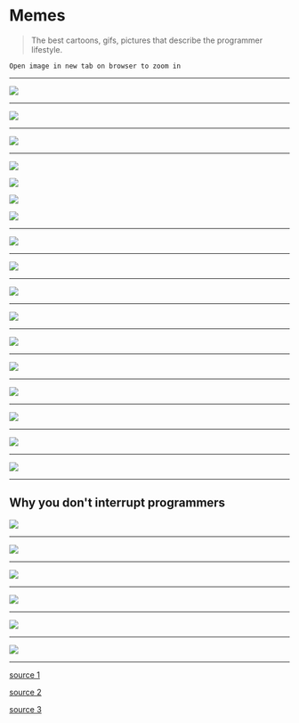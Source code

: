 # Memes

> The best cartoons, gifs, pictures that describe the programmer lifestyle.

`Open image in new tab on browser to zoom in`

---

![](https://qph.is.quoracdn.net/main-qimg-5b37217e33bc1c631e394fbc46c920ed?convert_to_webp=true)

---

![](https://qph.is.quoracdn.net/main-qimg-2776209b9d9d72eef92d0910e8c72e13?convert_to_webp=true)

---

![](https://qph.is.quoracdn.net/main-qimg-03f47e936d4e231c85b653eb0de2b457?convert_to_webp=true)

---

![](http://s3.amazonaws.com/theoatmeal-img/comics/fix_computer/header.png)

![](http://s3.amazonaws.com/theoatmeal-img/comics/fix_computer/windows.png)

![](http://s3.amazonaws.com/theoatmeal-img/comics/fix_computer/apple.png)

![](http://s3.amazonaws.com/theoatmeal-img/comics/fix_computer/linux.png)

---

![](https://qph.is.quoracdn.net/main-qimg-442ebf44d2b8b051364b3a9dba3241b5?convert_to_webp=true)

---

![](https://qph.is.quoracdn.net/main-qimg-7ba34091e740ee3f9ed170a9a1ee4249?convert_to_webp=true)

---

![](https://qph.is.quoracdn.net/main-qimg-e90c4d2aa6e3166df50dbe06fe2e28df?convert_to_webp=true)

---

![](https://qph.is.quoracdn.net/main-qimg-be731419a8189bfb241e19c4143826c3?convert_to_webp=true)

---

![](https://qph.is.quoracdn.net/main-qimg-fb9ed8a71c55bcd1dc9968052f6043bf?convert_to_webp=true)

---

![](https://qph.is.quoracdn.net/main-qimg-e0c9dafb319150b6c6d9816047ed9eae?convert_to_webp=true)

---

![](https://qph.is.quoracdn.net/main-qimg-6bc17fbf380865d51a80fd5279f5adca?convert_to_webp=true)

---

![](https://qph.is.quoracdn.net/main-qimg-fabec043cb6f94bd90a3d1bd3ebccdc5?convert_to_webp=true)

---

![](https://qph.is.quoracdn.net/main-qimg-60feb4aa9464fcf3123a5058874ddaee?convert_to_webp=true)

---

![](https://qph.is.quoracdn.net/main-qimg-5e50e3c0ee4bb967610271e4e43862c3?convert_to_webp=true)

---

## Why you don't interrupt programmers

![](https://qph.is.quoracdn.net/main-qimg-be298aabe5a6a239b5c1737d4094daf8?convert_to_webp=true)

---

![](https://qph.is.quoracdn.net/main-qimg-b78d884a5c1f3cf898f67bccc15d8bce?convert_to_webp=true)

---

![](https://qph.is.quoracdn.net/main-qimg-de0e3cab696082dadf3f798e19762f5e?convert_to_webp=true)

---

![](https://qph.is.quoracdn.net/main-qimg-539a980f54b68d3810e77f35b5ad84f0?convert_to_webp=true)

---

![](https://qph.is.quoracdn.net/main-qimg-7968b05fd481f699dc84341690070105?convert_to_webp=true)

---

![](https://qph.is.quoracdn.net/main-qimg-4ec904e80eb2031b549fe641255dbde6?convert_to_webp=true)

---

[source 1](https://www.quora.com/What-are-the-most-popular-computer-programming-jokes)

[source 2](https://www.quora.com/What-are-the-best-Computer-Science-memes-that-you-have-ever-come-across)

[source 3](https://www.quora.com/Whats-your-favorite-programming-cartoon-or-comic)
